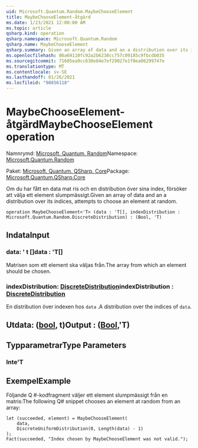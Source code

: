 ```yaml
---
uid: Microsoft.Quantum.Random.MaybeChooseElement
title: MaybeChooseElement-åtgärd
ms.date: 1/23/2021 12:00:00 AM
ms.topic: article
qsharp.kind: operation
qsharp.namespace: Microsoft.Quantum.Random
qsharp.name: MaybeChooseElement
qsharp.summary: Given an array of data and an a distribution over its indices, attempts to choose an element at random.
ms.openlocfilehash: 86a69110fc92a2b6238cc757c09185c9fbcdb035
ms.sourcegitcommit: 71605ea9cc630e84e7ef29027e1f0ea06299747e
ms.translationtype: MT
ms.contentlocale: sv-SE
ms.lasthandoff: 01/26/2021
ms.locfileid: "98856118"
---
```

# <a name="maybechooseelement-operation"></a><span data-ttu-id="49c71-102">MaybeChooseElement-åtgärd</span><span class="sxs-lookup"><span data-stu-id="49c71-102">MaybeChooseElement operation</span></span>

<span data-ttu-id="49c71-103">Namnrymd: [Microsoft. Quantum. Random](xref:Microsoft.Quantum.Random)</span><span class="sxs-lookup"><span data-stu-id="49c71-103">Namespace: [Microsoft.Quantum.Random](xref:Microsoft.Quantum.Random)</span></span>

<span data-ttu-id="49c71-104">Paket: [Microsoft. Quantum. QSharp. Core](https://nuget.org/packages/Microsoft.Quantum.QSharp.Core)</span><span class="sxs-lookup"><span data-stu-id="49c71-104">Package: [Microsoft.Quantum.QSharp.Core](https://nuget.org/packages/Microsoft.Quantum.QSharp.Core)</span></span>


<span data-ttu-id="49c71-105">Om du har fått en data mat ris och en distribution över sina index, försöker att välja ett element slumpmässigt.</span><span class="sxs-lookup"><span data-stu-id="49c71-105">Given an array of data and an a distribution over its indices, attempts to choose an element at random.</span></span>

```qsharp
operation MaybeChooseElement<'T> (data : 'T[], indexDistribution : Microsoft.Quantum.Random.DiscreteDistribution) : (Bool, 'T)
```


## <a name="input"></a><span data-ttu-id="49c71-106">Indata</span><span class="sxs-lookup"><span data-stu-id="49c71-106">Input</span></span>

### <a name="data--t"></a><span data-ttu-id="49c71-107">data: ' t []</span><span class="sxs-lookup"><span data-stu-id="49c71-107">data : 'T[]</span></span>

<span data-ttu-id="49c71-108">Matrisen som ett element ska väljas från.</span><span class="sxs-lookup"><span data-stu-id="49c71-108">The array from which an element should be chosen.</span></span>


### <a name="indexdistribution--discretedistribution"></a><span data-ttu-id="49c71-109">indexDistribution: [DiscreteDistribution](xref:Microsoft.Quantum.Random.DiscreteDistribution)</span><span class="sxs-lookup"><span data-stu-id="49c71-109">indexDistribution : [DiscreteDistribution](xref:Microsoft.Quantum.Random.DiscreteDistribution)</span></span>

<span data-ttu-id="49c71-110">En distribution över indexen hos `data` .</span><span class="sxs-lookup"><span data-stu-id="49c71-110">A distribution over the indices of `data`.</span></span>



## <a name="output--boolt"></a><span data-ttu-id="49c71-111">Utdata: ([bool](xref:microsoft.quantum.lang-ref.bool), t)</span><span class="sxs-lookup"><span data-stu-id="49c71-111">Output : ([Bool](xref:microsoft.quantum.lang-ref.bool),'T)</span></span>



## <a name="type-parameters"></a><span data-ttu-id="49c71-112">Typparametrar</span><span class="sxs-lookup"><span data-stu-id="49c71-112">Type Parameters</span></span>

### <a name="t"></a><span data-ttu-id="49c71-113">Inte</span><span class="sxs-lookup"><span data-stu-id="49c71-113">'T</span></span>



## <a name="example"></a><span data-ttu-id="49c71-114">Exempel</span><span class="sxs-lookup"><span data-stu-id="49c71-114">Example</span></span>

<span data-ttu-id="49c71-115">Följande Q #-kodfragment väljer ett element slumpmässigt från en matris:</span><span class="sxs-lookup"><span data-stu-id="49c71-115">The following Q# snippet chooses an element at random from an array:</span></span>

```qsharp
let (succeeded, element) = MaybeChooseElement(
    data,
    DiscreteUniformDistribution(0, Length(data) - 1)
);
Fact(succeeded, "Index chosen by MaybeChooseElement was not valid.");
```
